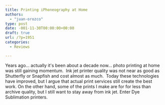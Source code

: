 ```yaml
---
title: Printing iPhoneography at Home
authors: 
  - "juan-orozco"
type: post
date: -001-11-30T00:00:00+00:00
draft: true
url: /?p=1951
categories:
  - Reviews

---
```

Years ago... actually it's been about a decade now... photo printing at home was still gaining momentum.  Ink jet printer quality was not near as good as Shutterfly or Snapfish and cost almost as much.  Today these technologies have improved, but I argue that actual print services still create the best work. On the other hand, some of the prints I make are for for less than archive quality, but I still want to stay away from ink jet. Enter Dye Sublimation printers.
